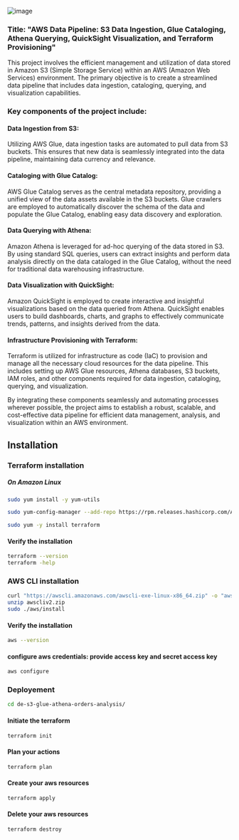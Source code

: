 ![image](https://github.com/KiranGunturu/terraform/assets/91672788/12dfb6ba-f60a-4c40-a7ce-5613f3cf4863)


### Title: "AWS Data Pipeline: S3 Data Ingestion, Glue Cataloging, Athena Querying, QuickSight Visualization, and Terraform Provisioning"

This project involves the efficient management and utilization of data stored in Amazon S3 (Simple Storage Service) within an AWS (Amazon Web Services) environment. The primary objective is to create a streamlined data pipeline that includes data ingestion, cataloging, querying, and visualization capabilities.

### Key components of the project include:

#### Data Ingestion from S3: 
Utilizing AWS Glue, data ingestion tasks are automated to pull data from S3 buckets. This ensures that new data is seamlessly integrated into the data pipeline, maintaining data currency and relevance.

#### Cataloging with Glue Catalog: 
AWS Glue Catalog serves as the central metadata repository, providing a unified view of the data assets available in the S3 buckets. Glue crawlers are employed to automatically discover the schema of the data and populate the Glue Catalog, enabling easy data discovery and exploration.

#### Data Querying with Athena: 
Amazon Athena is leveraged for ad-hoc querying of the data stored in S3. By using standard SQL queries, users can extract insights and perform data analysis directly on the data cataloged in the Glue Catalog, without the need for traditional data warehousing infrastructure.

#### Data Visualization with QuickSight: 
Amazon QuickSight is employed to create interactive and insightful visualizations based on the data queried from Athena. QuickSight enables users to build dashboards, charts, and graphs to effectively communicate trends, patterns, and insights derived from the data.

#### Infrastructure Provisioning with Terraform: 
Terraform is utilized for infrastructure as code (IaC) to provision and manage all the necessary cloud resources for the data pipeline. This includes setting up AWS Glue resources, Athena databases, S3 buckets, IAM roles, and other components required for data ingestion, cataloging, querying, and visualization.

By integrating these components seamlessly and automating processes wherever possible, the project aims to establish a robust, scalable, and cost-effective data pipeline for efficient data management, analysis, and visualization within an AWS environment.


## Installation

### Terraform installation

##### On Amazon Linux

```sh
sudo yum install -y yum-utils
```
```sh
sudo yum-config-manager --add-repo https://rpm.releases.hashicorp.com/AmazonLinux/hashicorp.repo
```
```sh
sudo yum -y install terraform
```
#### Verify the installation

```sh
terraform --version
terraform -help
```

### AWS CLI installation

```sh
curl "https://awscli.amazonaws.com/awscli-exe-linux-x86_64.zip" -o "awscliv2.zip"
unzip awscliv2.zip
sudo ./aws/install
```
#### Verify the installation

```sh
aws --version
```

#### configure aws credentials: provide access key and secret access key

```sh
aws configure
```
    


### Deployement

```sh
cd de-s3-glue-athena-orders-analysis/
```
#### Initiate the terraform
```sh
terraform init
```
#### Plan your actions
```sh
terraform plan
```
#### Create your aws resources
```sh
terraform apply
```
#### Delete your aws resources
```sh
terraform destroy
```

